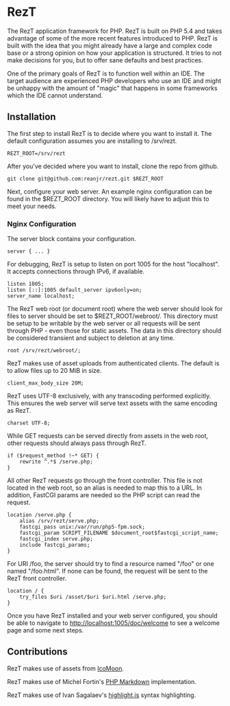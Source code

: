RezT
====
The RezT application framework for PHP.  RezT is built on PHP 5.4 and takes
advantage of some of the more recent features introduced to PHP.  RezT is built
with the idea that you might already have a large and complex code base or a
strong opinion on how your application is structured.  It tries to not make
decisions for you, but to offer sane defaults and best practices.

One of the primary goals of RezT is to function well within an IDE.  The target
audience are experienced PHP developers who use an IDE and might be unhappy
with the amount of "magic" that happens in some frameworks which the IDE cannot
understand.

Installation
------------
The first step to install RezT is to decide where you want to install it.  The
default configuration assumes you are installing to /srv/rezt.

    REZT_ROOT=/srv/rezt

After you've decided where you want to install, clone the repo from github.

    git clone git@github.com:reanjr/rezt.git $REZT_ROOT

Next, configure your web server.  An example nginx configuration can be found in
the $REZT_ROOT directory.  You will likely have to adjust this to meet your
needs.

### Nginx Configuration

The server block contains your configuration.

    server { ... }

For debugging, RezT is setup to listen on port 1005 for the host "localhost".  It
accepts connections through IPv6, if available.

    listen 1005;
    listen [::]:1005 default_server ipv6only=on;
    server_name localhost;
    
The RezT web root (or document root) where the web server should look for files
to server should be set to $REZT_ROOT/webroot/.  This directory must be setup to
be writable by the web server or all requests will be sent through PHP - even
those for static assets.  The data in this directory should be considered transient
and subject to deletion at any time.

    root /srv/rezt/webroot/;

RezT makes use of asset uploads from authenticated clients.  The default is to
allow files up to 20 MiB in size.

    client_max_body_size 20M;
    
RezT uses UTF-8 exclusively, with any transcoding performed explicitly.  This
ensures the web server will serve text assets with the same encoding as RezT.

    charset UTF-8;

While GET requests can be served directly from assets in the web root, other
requests should always pass through RezT.

    if ($request_method !~* GET) {
        rewrite ^.*$ /serve.php;
    }

All other RezT requests go through the front controller.  This file is not located
in the web root, so an alias is needed to map this to a URL.  In addition, FastCGI
params are needed so the PHP script can read the request.

    location /serve.php {
        alias /srv/rezt/serve.php;
        fastcgi_pass unix:/var/run/php5-fpm.sock;
        fastcgi_param SCRIPT_FILENAME $document_root$fastcgi_script_name;
        fastcgi_index serve.php;
        include fastcgi_params;
    }

For URI /foo, the server should try to find a resource named "/foo" or one named
"/foo.html".  If none can be found, the request will be sent to the RezT front
controller.

    location / {
        try_files $uri /asset/$uri $uri.html /serve.php;
    }

Once you have RezT installed and your web server configured, you should be able to
navigate to <http://localhost:1005/doc/welcome> to see a welcome page and some next
steps.

Contributions
-------------
RezT makes use of assets from [IcoMoon](http://icomoon.io/).

RezT makes use of Michel Fortin's
[PHP Markdown](http://michelf.ca/projects/php-markdown/) implementation.

RezT makes use of Ivan Sagalaev's
[highlight.js](http://softwaremaniacs.org/soft/highlight/en/) syntax highlighting.
